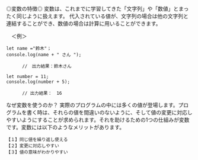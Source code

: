◎変数の特徴◎
変数は、これまでに学習してきた「文字列」や「数値」とまったく同じように扱えます。
代入されている値が、文字列の場合は他の文字列と連結することができ、数値の場合は計算に用いることができます。

　＜例＞

    let name ="鈴木"；
    console.log(name + " さん ");
    
          //　出力結果：鈴木さん
          
    let number = 11;
    console.log(number + 5);
    
          // 出力結果：　16

なぜ変数を使うのか？
実際のプログラムの中には多くの値が登場します。プログラムを書く時は、それらの値を間違いのないように、そして値の変更に対応しやすいようにすることが求められます。それを助けるための1つの仕組みが変数です。変数には以下のようなメリットがあります。

    【１】同じ値を繰り返し使える
    【２】変更に対応しやすい
    【３】値の意味がわかりやすい
